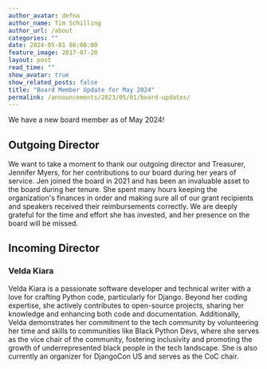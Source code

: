 ```yaml
---
author_avatar: defna
author_name: Tim Schilling
author_url: /about
categories: ""
date: 2024-05-01 06:00:00
feature_image: 2017-07-20
layout: post
read_time: ""
show_avatar: true
show_related_posts: false
title: "Board Member Update for May 2024"
permalink: /announcements/2023/05/01/board-updates/
---
```


We have a new board member as of May 2024!

## Outgoing Director

We want to take a moment to thank our outgoing director and Treasurer, Jennifer Myers, for her contributions to our board during her years of service. Jen joined the board in 2021 and has been an invaluable asset to the board during her tenure. She spent many hours keeping the organization's finances in order and making sure all of our grant recipients and speakers received their reimbursements correctly. We are deeply grateful for the time and effort she has invested, and her presence on the board will be missed.

## Incoming Director

### Velda Kiara

Velda Kiara is a passionate software developer and technical writer with a love for crafting Python code, particularly for Django. Beyond her coding expertise, she actively contributes to open-source projects, sharing her knowledge and enhancing both code and documentation. Additionally, Velda demonstrates her commitment to the tech community by volunteering her time and skills to communities like Black Python Devs, where she serves as the vice chair of the community, fostering inclusivity and promoting the growth of underrepresented black people in the tech landscape. She is also currently an organizer for DjangoCon US and serves as the CoC chair.
